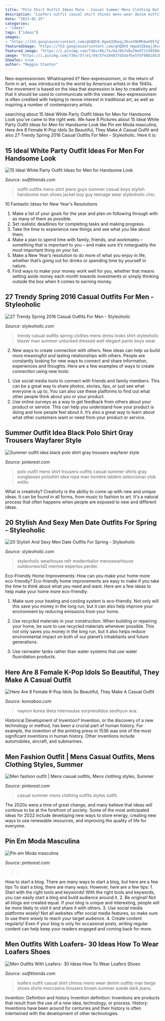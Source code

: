 ```yaml
---
title: "Polo Shirt Outfit Ideas Male - Casual Summer Mens Clothing Outfits Styles Outfit"
description: "Loafers outfit casual shirt chinos mens wear denim outfits man beige shoes shirts moccasins trousers brown summer suede dark jeans"
date: "2023-01-25"
categories:
- "ideas"
tags: ["ideas"]
images:
- "https://lh3.googleusercontent.com/ghQDh9_HgeA3ZbeqjJKceX9UMh6wX057gT9t80dmRKIgxDpkrQGsos08Y_5T6SFRkEfeHlsrXM8C552RJGLd2xi1gzxKQIHTqA=w960-rj-nu-e365"
featuredImage: "https://lh3.googleusercontent.com/ghQDh9_HgeA3ZbeqjJKceX9UMh6wX057gT9t80dmRKIgxDpkrQGsos08Y_5T6SFRkEfeHlsrXM8C552RJGLd2xi1gzxKQIHTqA=w960-rj-nu-e365"
featured_image: "https://i.pinimg.com/736x/0b/7e/0a/0b7e0a39e971250596cf7b6c3d8aacc0.jpg"
image: "https://i.pinimg.com/736x/5f/e1/04/5fe104837d5dafbe5fbf9081851b290d.jpg"
ShowToc: true
author: "Meggie Stanton"
---
```



Neo-expressionism: Whatinspired it?
Neo-expressionism, or the return of form in art, was introduced to the world by American artists in the 1940s. The movement is based on the idea that expression is key to creativity and that it should be used to communicate with the viewer. Neo-expressionism is often credited with helping to revive interest in traditional art, as well as inspiring a number of contemporary artists.

	

		
searching about 15 Ideal White Party Outfit Ideas for Men for Handsome Look you've came to the right web. We have 8 Pictures about 15 Ideal White Party Outfit Ideas for Men for Handsome Look like Pin em Moda masculina, Here Are 8 Female K-Pop Idols So Beautiful, They Make A Casual Outfit and also 27 Trendy Spring 2016 Casual Outfits For Men - Styleoholic. Here it is:
		
    
## 15 Ideal White Party Outfit Ideas For Men For Handsome Look

<img loading=lazy src="https://www.outfittrends.com/wp-content/uploads/2015/08/b947ddfab5b8221820dfc29561cb006e.jpg" onerror="this.onerror=null;this.src='https://tse1.mm.bing.net/th?id=OIP.S14tA7t7H6KVSi4O1KUnpAAAAA&amp;pid=15.1';" alt="15 Ideal White Party Outfit Ideas for Men for Handsome Look">

_Source: outfittrends.com_

>outfit outfits mens shirt jeans guys summer casual boys stylish handsome man shoes jacket boy guy teenage wear styleoholic chic. 

	

10 Fantastic Ideas for New Year's Resolutions
1. Make a list of your goals for the year and plan on following through with as many of them as possible. 
2. Set realistic deadlines for completing tasks and making progress. 
3. Take the time to experience new things and see what you like about them. 
4. Make a plan to spend time with family, friends, and workmates – something that is important to you – and make sure it’s notarguably the most important thing on your list. 
5. Make a New Year’s resolution to do more of what you enjoy in life, whether that’s going out for drinks or spending time by yourself in nature. 
6. Find ways to make your money work well for you, whether that means setting aside money each month towards investments or simply thinking outside the box when it comes to earning money.

    
## 27 Trendy Spring 2016 Casual Outfits For Men - Styleoholic

<img loading=lazy src="https://i.styleoholic.com/2016/02/trendy-spring-2016-casual-outfits-for-men-27.jpg" onerror="this.onerror=null;this.src='https://tse4.mm.bing.net/th?id=OIP.vinzwc1O-01W5k2pIobopQHaLH&amp;pid=15.1';" alt="27 Trendy Spring 2016 Casual Outfits For Men - Styleoholic">

_Source: styleoholic.com_

>trendy casual outfits spring clothes mens dress looks shirt styleoholic blazer man summer untucked dressed well elegant pants boys wear. 

	

2. New ways to create connection with others.
New ideas can help us build more meaningful and lasting relationships with others. People are constantly looking for new ways to connect and share information, experiences and thoughts. Here are a few examples of ways to create connection using new tools: 
1) Use social media tools to connect with friends and family members. This can be a great way to share photos, stories, tips, or just see what everyone is up to. You can also use these platforms to find out what other people think about you or your product. 
2) Use online surveys as a way to get feedback from others about your product or service. This can help you understand how your product is doing and how people feel about it. It’s also a great way to learn about what other customers want or need from your product or service.

    
## Summer Outfit Idea Black Polo Shirt Gray Trousers Wayfarer Style

<img loading=lazy src="https://i.pinimg.com/736x/0b/7e/0a/0b7e0a39e971250596cf7b6c3d8aacc0.jpg" onerror="this.onerror=null;this.src='https://tse3.mm.bing.net/th?id=OIP.ZHX2OQNRQ385MkW84H1LRAHaNN&amp;pid=15.1';" alt="Summer outfit idea black polo shirt gray trousers wayfarer style">

_Source: pinterest.com_

>polo outfit mens shirt trousers outfits casual summer shirts gray sunglasses poloshirt idea ropa man hombre tablero seleccionar club estilo. 

	

What is creativity?
Creativity is the ability to come up with new and unique ideas. It can be found in all forms, from music to fashion to art. It's a natural process that often happens when people are exposed to new and different ideas.

    
## 20 Stylish And Sexy Men Date Outfits For Spring - Styleoholic

<img loading=lazy src="https://i.styleoholic.com/2016/03/stylish-and-sexy-men-date-outfits-for-spring-7.jpg" onerror="this.onerror=null;this.src='https://tse3.mm.bing.net/th?id=OIP.ol_GT7BtGbpX1jEtjVFGmgHaJ4&amp;pid=15.1';" alt="20 Stylish And Sexy Men Date Outfits For Spring - Styleoholic">

_Source: styleoholic.com_

>styleoholic wearhouse refr moderntailor menswearhouse outdoorworld2 mentve expertos perder. 

	

Eco-Friendly Home Improvements: How can you make your home more eco-friendly?
Eco-friendly home improvements are easy to make if you take the time to think about what you need and want. Here are a few ideas to help make your home more eco-friendly:
1. Make sure your heating and cooling system is eco-friendly. Not only will this save you money in the long run, but it can also help improve your environment by reducing emissions from your home.

2. Use recycled materials in your construction. When building or repairing your home, be sure to use recycled materials whenever possible. This not only saves you money in the long run, but it also helps reduce environmental impact on both of our planet’s inhabitants and future generations.

3. Use rainwater tanks rather than water systems that use water fluoridation products.

    
## Here Are 8 Female K-Pop Idols So Beautiful, They Make A Casual Outfit

<img loading=lazy src="https://lh3.googleusercontent.com/ghQDh9_HgeA3ZbeqjJKceX9UMh6wX057gT9t80dmRKIgxDpkrQGsos08Y_5T6SFRkEfeHlsrXM8C552RJGLd2xi1gzxKQIHTqA=w960-rj-nu-e365" onerror="this.onerror=null;this.src='https://tse1.mm.bing.net/th?id=OIP.pgy-uBGP-hO3qY60yGsL6QHaLH&amp;pid=15.1';" alt="Here Are 8 Female K-Pop Idols So Beautiful, They Make A Casual Outfit">

_Source: koreaboo.com_

>nayeon korea dieta internautas sorprendidos seolhyun aoa. 

	

Historical Development of Invention?
Invention, or the discovery of a new technology or method, has been a crucial part of human history. For example, the invention of the printing press in 1536 was one of the most significant inventions in human history. Other inventions include automobiles, aircraft, and submarines.

    
## Men Fashion Outfit | Mens Casual Outfits, Mens Clothing Styles, Summer

<img loading=lazy src="https://i.pinimg.com/736x/5f/e1/04/5fe104837d5dafbe5fbf9081851b290d.jpg" onerror="this.onerror=null;this.src='https://tse1.mm.bing.net/th?id=OIP.6vRONeFIAQEK1rymJdv8YgHaOa&amp;pid=15.1';" alt="Men fashion outfit | Mens casual outfits, Mens clothing styles, Summer">

_Source: pinterest.com_

>casual summer mens clothing outfits styles outfit. 

	

The 2020s were a time of great change, and many believe that ideas will continue to be at the forefront of society. Some of the most anticipated ideas for 2022 include developing new ways to store energy, creating new ways to use renewable resources, and improving the quality of life for everyone.

    
## Pin Em Moda Masculina

<img loading=lazy src="https://i.pinimg.com/736x/41/af/35/41af35482b55d15c609e011d37605f94.jpg" onerror="this.onerror=null;this.src='https://tse4.mm.bing.net/th?id=OIP.Aq65l3F9Yo_68BRC7KMhOQHaNK&amp;pid=15.1';" alt="Pin em Moda masculina">

_Source: pinterest.com_

>. 

	

How to start a blog: There are many ways to start a blog, but here are a few tips
To start a blog, there are many ways. However, here are a few tips: 1. Start with the right tools and keywords! With the right tools and keywords, you can easily start a blog and build audience around it. 2. Be original! Not all blogs are created equal. If your blog is unique and interesting, people will be more likely to visit it and share it with others. 3. Use social media platforms wisely! Not all websites offer social media features, so make sure to use them wisely to reach your target audience. 4. Create content regularly! Even if your blog is only for occasional posts, writing regular content can help keep your readers engaged and coming back for more.

    
## Men Outfits With Loafers- 30 Ideas How To Wear Loafers Shoes

<img loading=lazy src="https://www.outfittrends.com/wp-content/uploads/2016/05/Loafers-Outfits3.jpg" onerror="this.onerror=null;this.src='https://tse2.mm.bing.net/th?id=OIP.f9QKdzF6UgVo_nblW78RcQHaVj&amp;pid=15.1';" alt="Men Outfits With Loafers- 30 Ideas How To Wear Loafers Shoes">

_Source: outfittrends.com_

>loafers outfit casual shirt chinos mens wear denim outfits man beige shoes shirts moccasins trousers brown summer suede dark jeans. 

	

Invention: Definition and history
Invention definition: Inventions are products that result from the use of a new idea, technology, or process. History: Inventions have been around for centuries and their history is often intertwined with the development of other technologies.

